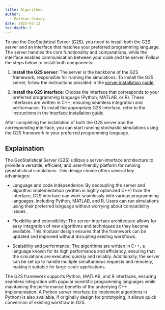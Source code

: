 ```yaml
---
title: Algorithms
author:
  - Mathieu Gravey
date: 2023-03-13
toc-depth: 2
---
```


To use the GeoStatistical Server (G2S), you need to install both the G2S server and an interface that matches your preferred programming language. The server handles the core functionality and computations, while the interface enables communication between your code and the server. Follow the steps below to install both components:

1. **Install the G2S server**: The server is the backbone of the G2S framework, responsible for running the simulations. To install the G2S server, follow the instructions provided in the [server installation guide](Installation/InstallationOfTheServer.html).

2. **Install the G2S interface**: Choose the interface that corresponds to your preferred programming language (Python, MATLAB, or R). These interfaces are written in C++, ensuring seamless integration and performance. To install the appropriate G2S interface, refer to the instructions in the [interface installation guide](Installation/InstallationOfInterfaces.html).

After completing the installation of both the G2S server and the corresponding interface, you can start running stochastic simulations using the G2S framework in your preferred programming language.

## Explaination

The GeoStatistical Server (G2S) utilizes a server-interface architecture to provide a versatile, efficient, and user-friendly platform for running geostatistical simulations. This design choice offers several key advantages:

- Language and code independence: By decoupling the server and algorithm implementation (written in highly optimized C++) from the interface, G2S interface can work seamlessly with various programming languages, including Python, MATLAB, and R. Users can run simulations using their preferred language without worrying about compatibility issues.

- Flexibility and extensibility: The server-interface architecture allows for easy integration of new algorithms and techniques as they become available. This modular design ensures that the framework can be updated and improved without disrupting existing workflows.

- Scalability and performance: The algorithms are written in C++, a language known for its high performance and efficiency, ensuring that the simulations are executed quickly and reliably. Additionally, the server can be set up to handle multiple simultaneous requests and remotely, making it suitable for large-scale applications.

The G2S framework supports Python, MATLAB, and R interfaces, ensuring seamless integration with popular scientific programming languages while maintaining the performance benefits of the underlying C++ implementation. A Python server interface (to implement algorithms in Python) is also available, if originally design for prototyping, it allows quick conversion of existing workflow in G2S.
